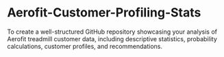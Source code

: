 # Aerofit-Customer-Profiling-Stats
To create a well-structured GitHub repository showcasing your analysis of Aerofit treadmill customer data, including descriptive statistics, probability calculations, customer profiles, and recommendations.
